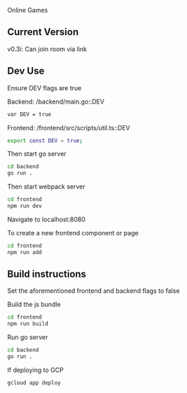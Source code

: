 Online Games

## Current Version

v0.3i: Can join room via link

## Dev Use

Ensure DEV flags are true

Backend: /backend/main.go::DEV

```bash
var DEV = true
```

Frontend: /frontend/src/scripts/util.ts::DEV

```bash
export const DEV = true;
```

Then start go server

```bash
cd backend
go run .
```

Then start webpack server

```bash
cd frontend
npm run dev
```

Navigate to localhost:8080

To create a new frontend component or page

```bash
cd frontend
npm run add
```

## Build instructions

Set the aforementioned frontend and backend flags to false

Build the js bundle

```bash
cd frontend
npm run build
```

Run go server

```bash
cd backend
go run .
```

If deploying to GCP

```bash
gcloud app deploy
```